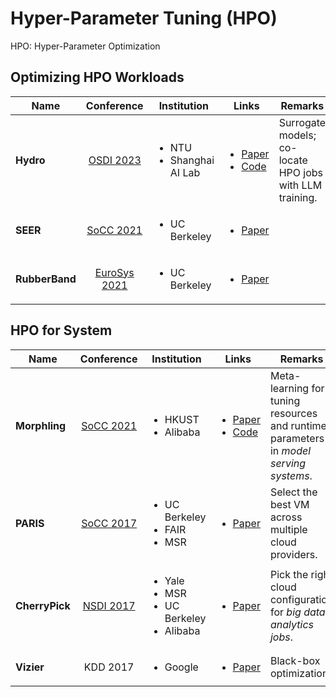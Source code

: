 # Hyper-Parameter Tuning (HPO)

HPO: Hyper-Parameter Optimization

## Optimizing HPO Workloads

| Name           |                          Conference                          | Institution                                   | Links                                                                                                                                                                 | Remarks                                                 |
| -------------- | :----------------------------------------------------------: | --------------------------------------------- | --------------------------------------------------------------------------------------------------------------------------------------------------------------------- | ------------------------------------------------------- |
| **Hydro**      |   [OSDI 2023](../../reading-notes/conference/osdi-2023.md)   | <ul><li>NTU</li><li>Shanghai AI Lab</li></ul> | <ul><li><a href="https://www.usenix.org/conference/osdi23/presentation/hu">Paper</a></li><li><a href="https://github.com/S-Lab-System-Group/Hydro">Code</a></li></ul> | Surrogate models; co-locate HPO jobs with LLM training. |
| **SEER**       |   [SoCC 2021](../../reading-notes/conference/socc-2021.md)   | <ul><li>UC Berkeley</li></ul>                 | <ul><li><a href="https://dl.acm.org/doi/10.1145/3472883.3486989">Paper</a></li></ul>                                                                                  |                                                         |
| **RubberBand** | [EuroSys 2021](../../reading-notes/conference/eurosys-2021/) | <ul><li>UC Berkeley</li></ul>                 | <ul><li><a href="https://dl.acm.org/doi/10.1145/3447786.3456245">Paper</a></li></ul>                                                                                  |                                                         |

## HPO for System

<table><thead><tr><th width="141">Name</th><th width="123" align="center">Conference</th><th width="157">Institution</th><th width="108">Links</th><th>Remarks</th></tr></thead><tbody><tr><td><strong>Morphling</strong></td><td align="center"><a href="../../reading-notes/conference/socc-2021.md">SoCC 2021</a></td><td><ul><li>HKUST</li><li>Alibaba</li></ul></td><td><ul><li><a href="https://dl.acm.org/doi/10.1145/3472883.3486987">Paper</a></li><li><a href="https://github.com/kubedl-io/morphling">Code</a></li></ul></td><td>Meta-learning for tuning resources and runtime parameters in <em>model serving systems</em>.</td></tr><tr><td><strong>PARIS</strong></td><td align="center"><a href="../../reading-notes/conference/socc-2017/">SoCC 2017</a></td><td><ul><li>UC Berkeley</li><li>FAIR</li><li>MSR</li></ul></td><td><ul><li><a href="https://doi.org/10.1145/3127479.3131614">Paper</a></li></ul></td><td>Select the best VM across multiple cloud providers.</td></tr><tr><td><strong>CherryPick</strong></td><td align="center"><a href="../../reading-notes/conference/nsdi-2017/">NSDI 2017</a></td><td><ul><li>Yale</li><li>MSR</li><li>UC Berkeley</li><li>Alibaba</li></ul></td><td><ul><li><a href="https://www.usenix.org/conference/nsdi17/technical-sessions/presentation/alipourfard">Paper</a></li></ul></td><td>Pick the right cloud configuration for <em>big data analytics jobs</em>.</td></tr><tr><td><strong>Vizier</strong></td><td align="center">KDD 2017</td><td><ul><li>Google</li></ul></td><td><ul><li><a href="http://www.kdd.org/kdd2017/papers/view/google-vizier-a-service-for-black-box-optimization">Paper</a></li></ul></td><td>Black-box optimization.</td></tr></tbody></table>
